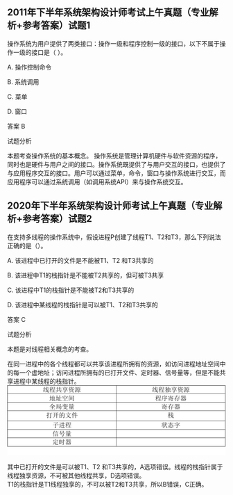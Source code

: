 ## 2011年下半年系统架构设计师考试上午真题（专业解析+参考答案）试题1

操作系统为用户提供了两类接口：操作一级和程序控制一级的接口，以下不属于操作一级的接口是（  ）。  

A. 操作控制命令  

B. 系统调用  

C. 菜单  

D. 窗口  

  

答案 B  

试题分析  

本题考查操作系统的基本概念。 操作系统是管理计算机硬件与软件资源的程序，同时也是硬件与用户之间的接口。操作系统既提供了与用户交互的接口，也提供了与应用程序交互的接口。用户可以通过菜单，命令，窗口与操作系统进行交互，而应用程序可以通过系统调用（如调用系统API）来与操作系统交互。



## 2020年下半年系统架构设计师考试上午真题（专业解析+参考答案）试题2

在支持多线程的操作系统中，假设进程P创建了线程T1、T2和T3，那么下列说法正确的是（）。  

  

A. 该进程中已打开的文件是不能被T1、T2 和T3共享的  

B. 该进程中T1的栈指针是不能被T2共享的，但可被T3共享  

C. 该进程中T1的栈指针是不能被T2和T3共享的  

D. 该进程中某线程的栈指针是可以被T1、T2和T3共享的  

  

答案 C  

试题分析  

本题是对线程相关概念的考查。

在同一进程中的各个线程都可以共享该进程所拥有的资源，如访问进程地址空间中的每一个虚地址；访问进程所拥有的已打开文件、定时器、信号量等，但是不能共享进程中某线程的栈指针。  
![](../../../_media/tejpMtnsm2.png)

其中已打开的文件是可以被T1、T2 和T3共享的，A选项错误。线程的栈指针属于线程独享资源，不可被其他线程共享，D选项错误。  
T1的栈指针是T1线程独享的，不可以被T2和T3共享，所以B错误，C正确。  